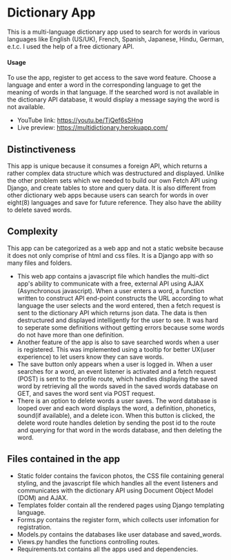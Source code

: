 # Dictionary App

This is a multi-language dictionary app used to search for words in various languages like English (US/UK), French, Spanish, Japanese, Hindu, German, e.t.c. I used the help of a free dictionary API.

#### Usage
To use the app, register to get access to the save word feature. Choose a language and enter a word in the corresponding language to get the meaning of words in that language. If the searched word is not available in the dictionary API database, it would display a message saying the word is not available.

- YouTube link: https://youtu.be/TjQef6sSHng
- Live preview: https://multidictionary.herokuapp.com/


## Distinctiveness
This app is unique because it consumes a foreign API, which returns a rather complex data structure which was destructured and displayed. Unlike the other problem sets which we needed to build our own Fetch API using Django, and create tables to store and query data. It is also different from other dictionary web apps because users can search for words in over eight(8) languages and save for future reference. They also have the ability to delete saved words.

## Complexity
This app can be categorized as a web app and not a static website because it does not only comprise of html and css files. It is a Django app with so many files and folders. 
- This web app contains a javascript file which handles the multi-dict app's ability to communicate with a free, external API using AJAX (Asynchronous javascript). When a user enters a word, a function written to construct API end-point constructs the URL according to what language the user selects and the word entered, then a fetch request is sent to the dictionary API which returns json data. The data is then destructured and displayed intelligently for the user to see. It was hard to seperate some definitions without getting errors because some words do not have more than one definition. 
- Another feature of the app is also to save searched words when a user is registered. This was implemented using a tooltip for better UX(user experience) to let users know they can save words. 
- The save button only appears when a user is logged in. When a user searches for a word, an event listener is activated and a fetch request (POST) is sent to the profile route, which handles displaying the saved word by retrieving all the words saved in the saved words database on GET, and saves the word sent via POST request.
- There is an option to delete words a user saves. The word database is looped over and each word displays the word, a definition, phonetics, sound(if available), and a delete icon. When this button is clicked, the delete word route handles deletion by sending the post id to the route and querying for that word in the words database, and then deleting the word.

## Files contained in the app
- Static folder contains the favicon photos, the CSS file containing general styling, and the javascript file which handles all the event listeners and communicates with the dictionary API using Document Object Model (DOM) and AJAX.
- Templates folder contain all the rendered pages using Django templating language.
- Forms.py contains the register form, which collects user infomation for registration.
- Models.py contains the databases like user database and saved_words.
- Views.py handles the functions controlling routes.
- Requirements.txt contains all the apps used and dependencies.

